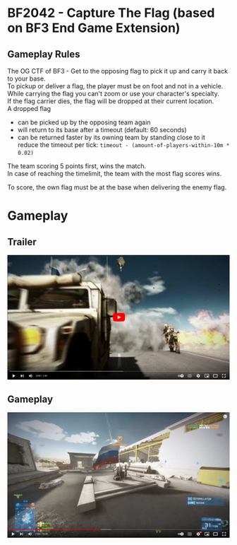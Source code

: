 # BF2042 - Capture The Flag (based on BF3 End Game Extension)

## Gameplay Rules

The OG CTF of BF3 - Get to the opposing flag to pick it up and carry it back to your base.  
To pickup or deliver a flag, the player must be on foot and not in a vehicle.  
While carrying the flag you can't zoom or use your character's specialty.  
If the flag carrier dies, the flag will be dropped at their current location.  
A dropped flag 
* can be picked up by the opposing team again
* will return to its base after a timeout (default: 60 seconds)
* can be returned faster by its owning team by standing close to it  
  reduce the timeout per tick: `timeout - (amount-of-players-within-10m * 0.02)`

The team scoring 5 points first, wins the match.  
In case of reaching the timelimit, the team with the most flag scores wins.


To score, the own flag must be at the base when delivering the enemy flag.


# Gameplay

## Trailer
[![BF3 End Game Trailer](yt-premiere-button.png "BF3 End Game Trailer")](https://www.youtube.com/watch?v=wK5f7az5dIY)

## Gameplay
[![BF3 Gameplay](yt-gameplay-button.png "BF3 Gameplay")](https://www.youtube.com/watch?v=Bed91jJ6-qw)
